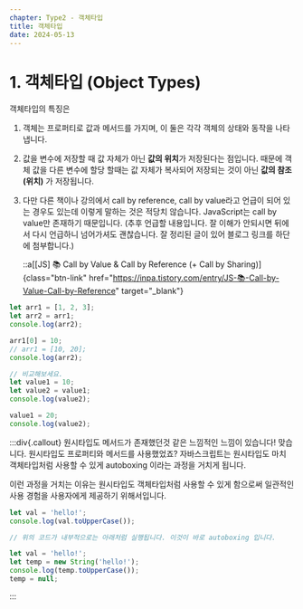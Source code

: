 ```yaml
---
chapter: Type2 - 객체타입
title: 객체타입
date: 2024-05-13
---
```


# 1. 객체타입 (Object Types)

객체타입의 특징은

1. 객체는 프로퍼티로 값과 메서드를 가지며, 이 둘은 각각 객체의 상태와 동작을 나타냅니다.
2. 값을 변수에 저장할 때 값 자체가 아닌 **값의 위치**가 저장된다는 점입니다. 때문에 객체 값을 다른 변수에 할당 할때는 값 자체가 복사되어 저장되는 것이 아닌 **값의 참조(위치)** 가 저장됩니다.
3. 다만 다른 책이나 강의에서 call by reference, call by value라고 언급이 되어 있는 경우도 있는데 이렇게 말하는 것은 적당치 않습니다. JavaScript는 call by value만 존재하기 때문입니다. (추후 언급할 내용입니다. 잘 이해가 안되시면 뒤에서 다시 언급하니 넘어가셔도 괜찮습니다. 잘 정리된 글이 있어 블로그 링크를 하단에 첨부합니다.)

   ::a[[JS] 📚 Call by Value & Call by Reference (+ Call by Sharing)]{class="btn-link" href="https://inpa.tistory.com/entry/JS-📚-Call-by-Value-Call-by-Reference" target="\_blank"}

```jsx
let arr1 = [1, 2, 3];
let arr2 = arr1;
console.log(arr2);

arr1[0] = 10;
// arr1 = [10, 20];
console.log(arr2);

// 비교해보세요.
let value1 = 10;
let value2 = value1;
console.log(value2);

value1 = 20;
console.log(value2);
```

:::div{.callout}
원시타입도 메서드가 존재했던것 같은 느낌적인 느낌이 있습니다!
맞습니다. 원시타입도 프로퍼티와 메서드를 사용했었죠? 자바스크립트는 원시타입도 마치 객체타입처럼 사용할 수 있게 autoboxing 이라는 과정을 거치게 됩니다.

이런 과정을 거치는 이유는 원시타입도 객체타입처럼 사용할 수 있게 함으로써 일관적인 사용 경험을 사용자에게 제공하기 위해서입니다.

```jsx
let val = 'hello!';
console.log(val.toUpperCase());

// 위의 코드가 내부적으로는 아래처럼 실행됩니다. 이것이 바로 autoboxing 입니다.

let val = 'hello!';
let temp = new String('hello!');
console.log(temp.toUpperCase());
temp = null;
```

:::
